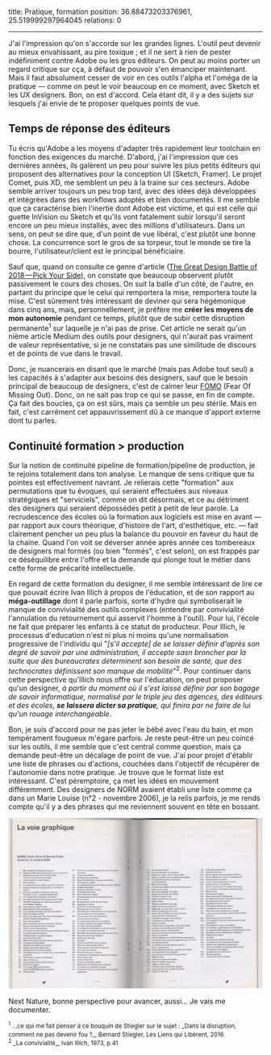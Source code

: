 title: Pratique, formation
position: 36.88473203376961, 25.519999297964045
relations: 0

---






















J'ai l'impression qu'on s'accorde sur les grandes lignes. L'outil peut devenir au mieux envahissant, au pire toxique ; et il ne sert à rien de pester indéfiniment contre Adobe ou les gros éditeurs. On peut au moins porter un regard critique sur cça, à défaut de pouvoir s'en émanciper maintenant. Mais il faut absolument cesser de voir en ces outils l'alpha et l'oméga de la pratique — comme on peut le voir beaucoup en ce moment, avec Sketch et les UX designers. Bon, on est d'accord. Cela étant dit, il y a des sujets sur lesquels j'ai envie de te proposer quelques points de vue.

## Temps de réponse des éditeurs
Tu écris qu'Adobe a les moyens d'adapter très rapidement leur toolchain en fonction des exigences du marché. D'abord, j'ai l'impression que ces dernières années, ils galèrent un peu pour suivre les plus petits éditeurs qui proposent des alternatives pour la conception UI (Sketch, Framer). Le projet Comet, puis XD, me semblent un peu à la traine sur ces secteurs. Adobe semble arriver toujours un peu trop tard, avec des idées déjà développées et intégrées dans des workflows adoptés et bien documentés.
Il me semble que ça caractérise bien l'inertie dont Adobe est victime, et qui est celle qui guette InVision ou Sketch et qu'ils vont fatalement subir lorsqu'il seront encore un peu mieux installés, avec des millions d'utilisateurs. Dans un sens, on peut se dire que, d'un point de vue libéral, c'est plutôt une bonne chose. La concurrence sort le gros de sa torpeur, tout le monde se tire la bourre, l'utilisateur/client est le principal bénéficiaire.

Sauf que, quand on consulte ce genre d'article ([The Great Design Battle of 2018 — Pick Your Side](https://medium.com/sketch-app-sources/design-tool-choices-2018-a3e6a8ce87c6)), on constate que beaucoup observent plutôt passivement le cours des choses. On suit la balle d'un côté, de l'autre, en partant du principe que le celui qui remportera la mise, remportera toute la mise. C'est sûrement très intéressant de deviner qui sera hégémonique dans cinq ans, mais, personnellement, je préfère me **créer les moyens de mon autonomie** pendant ce temps, plutôt que de subir cette disruption permanente<sup>1</sup> sur laquelle je n'ai pas de prise. Cet article ne serait qu'un nième article Medium des outils pour designers, qui n'aurait pas vraiment de valeur représentative, si je ne constatais pas une similitude de discours et de points de vue dans le travail.

Donc, je nuancerais en disant que le marché (mais pas Adobe tout seul) a les capacités à s'adapter aux besoins des designers, sauf que le besoin principal de beaucoup de designers, c'est de calmer leur [FOMO](https://fr.wikipedia.org/wiki/Fear_of_missing_out) (Fear Of Missing Out). Donc, on ne sait pas trop ce qui se passe, en fin de compte. Ça fait des boucles, ça on est sûrs, mais ça semble un peu stérile. Mais en fait, c'est carrément cet appauvrissement dû à ce manque d'apport externe dont tu parles.

## Continuité formation > production
Sur la notion de continuité pipeline de formation/pipeline de production, je te rejoins totalement dans ton analyse. Le manque de sens critique que tu pointes est effectivement navrant. Je relierais cette "formation" aux permutations que tu évoques, qui seraient effectuées aux niveaux stratégiques et "serviciels", comme on dit désormais, et ce au détriment des designers qui seraient dépossédés petit à petit de leur parole. La recrudescence des écoles où la formation aux logiciels est mise en avant — par rapport aux cours théorique, d'histoire de l'art, d'esthétique, etc. — fait clairement pencher un peu plus la balance du pouvoir en faveur du haut de la chaine. Quand l'on voit se déverser année après année ces tombereaux de designers mal formés (ou bien "formés", c'est selon), on est frappés par ce déséquilibre entre l'offre et la demande qui plonge tout le métier dans cette forme de précarité intellectuelle.

En regard de cette formation du designer, il me semble intéressant de lire ce que pouvait écrire Ivan Illich à propos de l'éducation, et de son rapport au **méga-outillage** dont il parle parfois, sorte d'hydre qui symboliserait le manque de convivialité des outils complexes (entendre par convivialité l'annulation du retournement qui asservit l'homme à l'outil). Pour lui, l'école ne fait que préparer les enfants à ce statut de producteur. Pour Illich, le processus d'education n'est ni plus ni moins qu'une normalisation progressive de l'individu qui "_[s'il accepte] de se laisser définir d'après son degré de savoir par une administration, il accepte sasn broncher par la suite que des bureaucrates déterminent son besoin de santé, que des technocrates définissent son manque de mobilité_"<sup>2</sup>. Pour continuer dans cette perspective qu'Illich nous offre sur l'éducation, on peut proposer qu'un designer, *à partir du moment où il s'est laissé définir par son bagage de savoir informatique, normalisé par le triple jeu des agences, des éditeurs et des écoles, **se laissera dicter sa pratique**, qui finira par ne faire de lui qu'un rouage interchangeable*.

Bon, je suis d'accord pour ne pas jeter le bébé avec l'eau du bain, et mon tempérament fougueux m'égare parfois. Je reste peut-être un peu coincé sur les outils, il me semble que c'est central comme question, mais ça demande peut-être un décalage de point de vue. J'ai pour projet d'établir une liste de phrases ou d'actions, couchées dans l'objectif de récupérer de l'autonomie dans notre pratique. Je trouve que le format liste est intéressant. C'est péremptoire, ça met les idées en mouvement différemment. Des designers de NORM avaient établi une liste comme ça dans un Marie Louise (n°2 - novembre 2006), je la relis parfois, je me rends compte qu'il y a des phrases qui me reviennent souvent en tête en bossant.

![Scan de Back Cover](https://github.com/patjennings/exercices-isometriques/blob/gh-pages/images/bc_list_180420.png?raw=true)

Next Nature, bonne perspective pour avancer, aussi… Je vais me documenter.

<small>
<sup>1</sup> …ce qui me fait penser à ce bouquin de Stiegler sur le sujet : _Dans la disruption, comment ne pas devenir fou ?_, Bernard Stiegler, Les Liens qui Libèrent, 2016<br/>
<sup>2</sup> _La convivialité_, Ivan Illich, 1973, p.41
</small>

